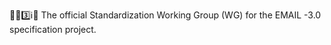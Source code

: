 💼️📧️3️⃣️ℹ️📃️ The official Standardization Working Group (WG) for the EMAIL -3.0 specification project.
